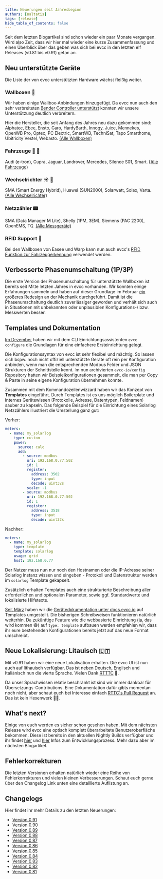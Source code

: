 ```yaml
---
title: Neuerungen seit Jahresbeginn
authors: [naltatis]
tags: [release]
hide_table_of_contents: false
---
```


Seit dem letzten Blogartikel sind schon wieder ein paar Monate vergangen. Wird also Zeit, dass wir hier mal wieder eine kurze Zusammenfassung und einen Überblick über das geben was sich bei evcc in den letzten elf Releases (v0.81 bis v0.91) getan an.

## Neu unterstützte Geräte

Die Liste der von evcc unterstützten Hardware wächst fleißig weiter.

### Wallboxen 🔌

Wir haben einige Wallbox-Anbindungen hinzugefügt. Da evcc nun auch den sehr verbreiteten [Bender Controller unterstützt](https://github.com/evcc-io/evcc/pull/3103) konnten wir unsere Unterstützung deutlich verbreitern.

Hier die Hersteller, die seit Anfang des Jahres neu dazu gekommen sind: Alphatec, Ebee, Ensto, Garo, HardyBarth, Innogy, Juice, Mennekes, OpenWB Pro, Optec, PC Electric, SmartWB, TechniSat, Tapo Smarthome, Ubitricity Vestel, Webasto. [(Alle Wallboxen)](/docs/devices/chargers)

### Fahrzeuge 🚗 🛵

Audi (e-tron), Cupra, Jaguar, Landrover, Mercedes, Silence S01, Smart. [(Alle Fahrzeuge)](/docs/devices/vehicles)

### Wechselrichter ☀️ 🔋

SMA (Smart Energy Hybrid), Huawei (SUN2000), Solarwatt, Solax, Varta. [(Alle Wechselrichter)](/docs/devices/meters)

### Netzzähler 📟

SMA (Data Manager M Lite), Shelly (1PM, 3EM), Siemens (PAC 2200), OpenEMS, TQ. [(Alle Messgeräte)](/docs/devices/meters)

### RFID Support 🪪

Bei den Wallboxen von Easee und Warp kann nun auch evcc's [RFID Funktion zur Fahrzeugerkennung](/docs/guides/vehicles#erkennung-über-rfid-karten) verwendet werden.

## Verbesserte Phasenumschaltung (1P/3P)

Die erste Version der Phasenumschaltung für unterstützte Wallboxen ist bereits seit Mitte letzten Jahres in evcc vorhanden. Wir konnten einige Erfahrungen sammeln und haben auf dieser Grundlage im Februar [ein größeres Redesign](https://github.com/evcc-io/evcc/pull/2613) an der Mechanik durchgeführt. Damit ist die Phasenumschaltung deutlich zuverlässiger geworden und verhält sich auch in Situationen mit unbekannten oder unplausiblen Konfigurations-/ bzw. Messwerten besser.

## Templates und Dokumentation

[Im Dezember](/blog/2021/12/12/version-0-73#evcc-configure) haben wir mit dem CLI Einrichtungsassistenten `evcc configure` die Grundlagen für eine einfachere Ersteinrichtung gelegt.

Die Konfigurationssyntax von evcc ist sehr flexibel und mächtig. So lassen sich bspw. noch nicht offiziell unterstützte Geräte oft rein per Konfiguration anbinden, wenn man die entsprechenden Modbus Felder und JSON Strukturen der Schnittstelle kennt. Im nun archivierten `evcc-io/config` Repository hatten wir Beispielkonfigurationen gesammelt, die man per Copy & Paste in seine eigene Konfiguration übernehmen konnte.

Zusammen mit dem Kommandozeilenwizzard haben wir das Konzept von **Templates** eingeführt. Durch Templates ist es uns möglich Boilerplate und internes Gerätewissen (Protokolle, Adresse, Datentypen, Feldnamen) sauber zu kapseln. Das folgende Beispiel für die Einrichtung eines Solarlog Netzzählers illustriert die Umstellung ganz gut:

Vorher:

```yaml
meters:
  - name: my_solarlog
    type: custom
    power:
      source: calc
      add:
        - source: modbus
          uri: 192.168.0.77:502
          id: 1
          register:
            address: 3502
            type: input
            decode: uint32s
          scale: -1
        - source: modbus
          uri: 192.168.0.77:502
          id: 1
          register:
            address: 3518
            type: input
            decode: uint32s
```

Nachher:

```yaml
meters:
  - name: my_solarlog
    type: template
    template: solarlog
    usage: grid
    host: 192.168.0.77
```

Der Nutzer muss nun nur noch den Hostnamen oder die IP-Adresse seiner Solarlog Instanz wissen und eingeben - Protokoll und Datenstruktur werden im `solarlog` Template gekapselt.

Zusätzlich erhalten Templates auch eine strukturierte Beschreibung aller erforderlichen und optionalen Parameter, sowie ggf. Standardwerte und lokalisierte Hilfetexte.

[Seit März](https://github.com/evcc-io/docs/pull/92) haben wir die [Gerätedokumentation unter docs.evcc.io](/docs/devices/chargers) auf Templates umgestellt. Die bisherigen Schreibweisen funktionieren natürlich weiterhin. Da zukünftige Feature wie die webbasierte Einrichtung (ja, das wird kommen 😄) auf `type: template` aufbauen werden empfehlen wir, dass ihr eure bestehenden Konfigurationen bereits jetzt auf das neue Format umschreibt.

## Neue Lokalisierung: Litauisch 🇱🇹

Mit v0.91 haben wir eine neue Lokalisation erhalten. Die evcc UI ist nun auch auf lithauisch verfügbar. Das ist neben Deutsch, Englisch und Italiänisch nun die vierte Sprache. Vielen Dank [RTTTC](https://github.com/RTTTC) 💚.

Da unser Sprachwissen relativ beschränkt ist sind wir immer dankbar für Übersetzungs-Contributions. Eine Dokumentation dafür gibts momentan noch nicht, aber schaut euch bei Interesse einfach [RTTC's Pull Request](https://github.com/evcc-io/evcc/pull/3205) an. Das ist kein Hexenwerk 🧙‍♀️.

## What's next?

Einige von euch werden es sicher schon gesehen haben. Mit dem nächsten Release wird evcc eine optisch komplett überarbeitete Benutzeroberfläche bekommen. Diese ist bereits in den aktuellen Nightly Builds verfügbar und ihr findet [hier](https://github.com/evcc-io/evcc/discussions/3149) und [hier](https://github.com/evcc-io/evcc/pull/2889) Infos zum Entwicklungsprozess. Mehr dazu aber im nächsten Blogartikel.

## Fehlerkorrekturen

Die letzten Versionen erhalten natürlich wieder eine Reihe von Fehlerkorrekturen und vielen kleinen Verbesserungen. Schaut euch gerne über den Changelog Link unten eine detaillierte Auflistung an.

## Changelogs

Hier findet ihr mehr Details zu den letzten Neuerungen:

- [Version 0.91](https://github.com/evcc-io/evcc/releases/tag/0.91)
- [Version 0.90](https://github.com/evcc-io/evcc/releases/tag/0.90)
- [Version 0.89](https://github.com/evcc-io/evcc/releases/tag/0.89)
- [Version 0.88](https://github.com/evcc-io/evcc/releases/tag/0.88)
- [Version 0.87](https://github.com/evcc-io/evcc/releases/tag/0.87)
- [Version 0.86](https://github.com/evcc-io/evcc/releases/tag/0.86)
- [Version 0.85](https://github.com/evcc-io/evcc/releases/tag/0.85)
- [Version 0.84](https://github.com/evcc-io/evcc/releases/tag/0.84)
- [Version 0.83](https://github.com/evcc-io/evcc/releases/tag/0.83)
- [Version 0.82](https://github.com/evcc-io/evcc/releases/tag/0.82)
- [Version 0.81](https://github.com/evcc-io/evcc/releases/tag/0.81)
